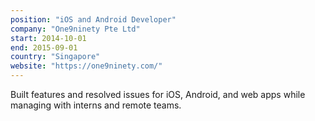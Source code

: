 ```yaml
---
position: "iOS and Android Developer"
company: "One9ninety Pte Ltd"
start: 2014-10-01
end: 2015-09-01
country: "Singapore"
website: "https://one9ninety.com/"
---
```


Built features and resolved issues for iOS, Android, and web apps while managing with interns and remote teams.